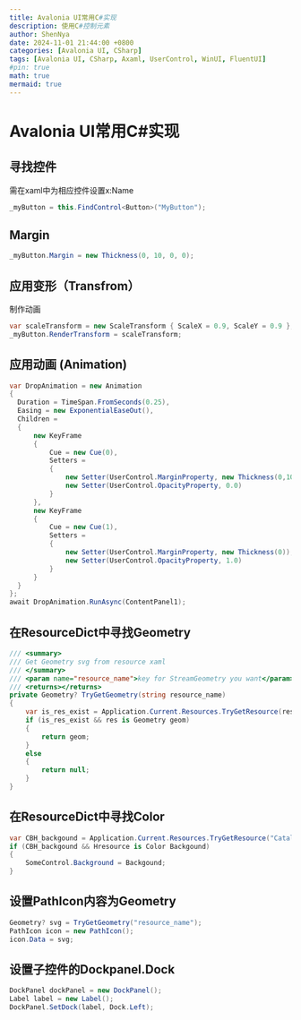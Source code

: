 ```yaml
---
title: Avalonia UI常用C#实现
description: 使用C#控制元素
author: ShenNya
date: 2024-11-01 21:44:00 +0800
categories: [Avalonia UI, CSharp]
tags: [Avalonia UI, CSharp, Axaml, UserControl, WinUI, FluentUI]
#pin: true
math: true
mermaid: true
---
```


# Avalonia UI常用C#实现

## 寻找控件

需在xaml中为相应控件设置x:Name

```csharp
_myButton = this.FindControl<Button>("MyButton");
```

## Margin

```csharp
_myButton.Margin = new Thickness(0, 10, 0, 0);
```

## 应用变形（Transfrom）

制作动画

```csharp
var scaleTransform = new ScaleTransform { ScaleX = 0.9, ScaleY = 0.9 };
_myButton.RenderTransform = scaleTransform;
```

## 应用动画 (Animation)

```csharp
var DropAnimation = new Animation
{
  Duration = TimeSpan.FromSeconds(0.25),
  Easing = new ExponentialEaseOut(),
  Children =
  {
      new KeyFrame
      {
          Cue = new Cue(0),
          Setters =
          {
              new Setter(UserControl.MarginProperty, new Thickness(0,100,0,0)),
              new Setter(UserControl.OpacityProperty, 0.0)
          }
      },
      new KeyFrame
      {
          Cue = new Cue(1),
          Setters =
          {
              new Setter(UserControl.MarginProperty, new Thickness(0)),
              new Setter(UserControl.OpacityProperty, 1.0)
          }
      }
  }
};
await DropAnimation.RunAsync(ContentPanel1);
```

## 在ResourceDict中寻找Geometry

```csharp
/// <summary>
/// Get Geometry svg from resource xaml
/// </summary>
/// <param name="resource_name">key for StreamGeometry you want</param>
/// <returns></returns>
private Geometry? TryGetGeometry(string resource_name)
{
    var is_res_exist = Application.Current.Resources.TryGetResource(resource_name, null, out var res);
    if (is_res_exist && res is Geometry geom)
    {
        return geom;
    }
    else
    {
        return null;
    }
}
```

## 在ResourceDict中寻找Color

```csharp
var CBH_backgound = Application.Current.Resources.TryGetResource("CatalogBaseHighColor", null, out var Hresource);
if (CBH_backgound && Hresource is Color Backgound)
{
    SomeControl.Background = Backgound;
}
```

## 设置PathIcon内容为Geometry

```csharp
Geometry? svg = TryGetGeometry("resource_name");
PathIcon icon = new PathIcon();
icon.Data = svg;
```

## 设置子控件的Dockpanel.Dock

```csharp
DockPanel dockPanel = new DockPanel();
Label label = new Label();
DockPanel.SetDock(label, Dock.Left);
```

